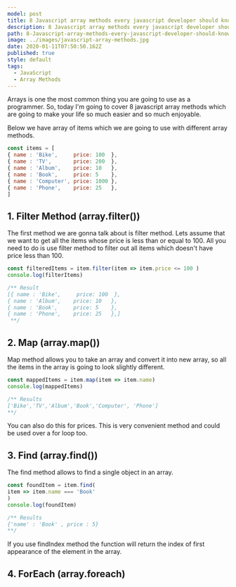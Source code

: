 ```yaml
---
model: post
title: 8 Javascript array methods every javascript developer should know!
description: 8 Javascript array methods every javascript developer should know!
path: 8-Javascript-array-methods-every-javascript-developer-should-know
image: ../images/javascript-array-methods.jpg
date: 2020-01-11T07:50:50.162Z
published: true
style: default
tags:
  - JavaScript
  - Array Methods
---
```

 Arrays is one the most common thing you are going to use as a programmer. So, today I'm going to cover 8 javascript array methods which are going to make your life so much easier and so much enjoyable.

Below  we have array of items which we are going to use with different array methods.

```js
const items = [
{ name : 'Bike',     price: 100  },
{ name : 'TV',       price: 200  },
{ name : 'Album',    price: 10   },
{ name : 'Book',     price: 5    },
{ name : 'Computer', price: 1000 },
{ name : 'Phone',    price: 25   },
]
```

## 1. Filter Method (array.filter())

The first method we are gonna talk about is filter method. Lets assume that we want to get all the items whose price is less than or equal to 100. All you need to do is use filter method to filter out all items which doesn't have price less than 100.

```js
const filteredItems = item.filter(item => item.price <= 100 )
console.log(filterItems)

/** Result
[{ name : 'Bike',     price: 100  },
{ name : 'Album',    price: 10   },
{ name : 'Book',     price: 5    },
{ name : 'Phone',    price: 25   },]
 **/
```

## 2. Map (array.map()) 

Map method allows you to take an array and convert it into new array, so all the items in the array is going to look slightly different.

```js
const mappedItems = item.map(item => item.name)
console.log(mappedItems)

/** Results
['Bike','TV','Album','Book','Computer', 'Phone']
**/
```

You can also do this for prices. This is very convenient method and could be used over a for loop too.

## 3. Find (array.find()) 

The find method allows to find a single object in an array.

```js
const foundItem = item.find(
item => item.name === 'Book'
)
console.log(foundItem)

/** Results
{'name' : 'Book' , price : 5}
**/
```

If you use findIndex method the function will return the index of first appearance of the element in the array.

## 4. ForEach (array.foreach)
